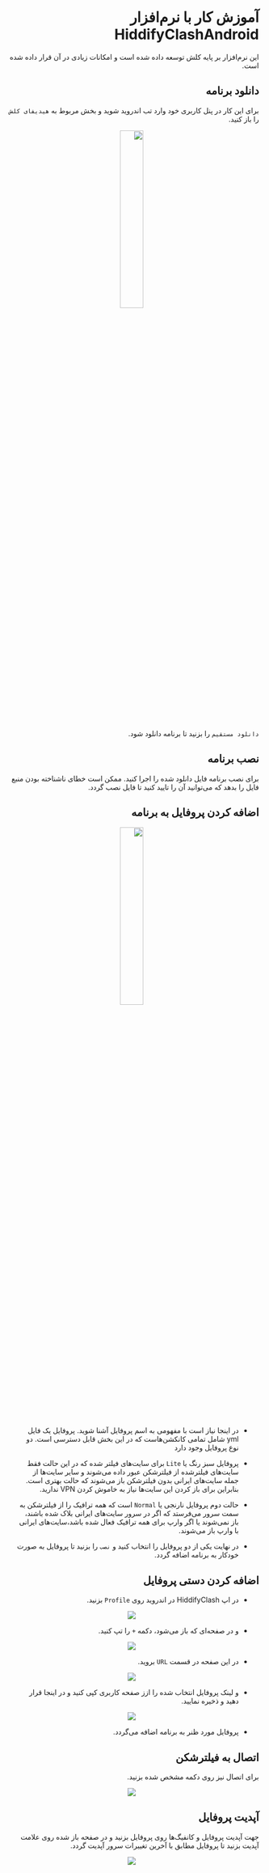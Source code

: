 <div dir=rtl markdown=1>

# آموزش کار با نرم‌افزار HiddifyClashAndroid

<!--
این نرم افزار شبیه کلش هست با این تفاوت که از پروتکل‌های بیشتری پشتیبانی می‌کنه
روی هیدیفای کلش کلیک کنید تا گزینه ها رو برای شما بیاره، اولین گزینه مربوط به نصب نرم افزار هست. دو گزینه دیگه حالت های مختلفی هستن که شما می تونین برای نوع تونل گوشیتون انتخاب کنین، «حالت برای همه سایت‌های خارجی»، اگر این گزینه رو انتخاب کنین ترافیک سایت های ایرانی رو از تونل عبور نمی ده و تمام سایت ها و سرور هایی رو که در خارج از ایران قرار داره رو تونل می کنه اما «حالت فقط برای سایت‌های فیلتر شده»، فقط سایت هایی رو از تونل عبور می ده که فیلتر شدن و بنابراین سرعت شبکه شما بیشتر هست و ترافیکی که روی سرور هست کمتر می شه.
برای اضافه کردن لینک کافیه روی کزینه مورد نظر خودتون کلیک کنین تا به صورت اتوماتیک وارد نرم افزارتون بشه، در صورتی که می خواین حالت دستی فعال کنین روی علامت QR بارکد کلیک کنید سپس دکمه‌ی «کپی» رو بزنید. بعدش وارد نرم افزار Hiddify Android قسمت پروفایل وارد بشید روی علامت بعلاوه کلیک کنید و بعد از اون url را انتخاب کنید و در قسمت url کد کپی شده رو پیست کنید و در نهایت علامت ذخیره (save)رو بزنید.

-->

این نرم‌افزار بر پایه کلش توسعه داده شده است و امکانات زیادی در آن قرار داده شده است.

## دانلود برنامه

 برای این کار در پنل کاربری خود وارد تب اندروید شوید و بخش مربوط به `هیدیفای کلش` را باز کنید.

<div align=center markdown=1>
<img width=30% src="https://github.com/hiddify/hiddify-config/assets/125398461/52cdca09-d12d-4b17-a214-2e21c6c77eb4" />
</div>


`دانلود مستقیم` را بزنید تا برنامه دانلود شود.

## نصب برنامه
برای نصب برنامه فایل دانلود شده را اجرا کنید. ممکن است خطای ناشناخته بودن منبع فایل را بدهد که می‌توانید آن را تایید کنید تا فایل نصب گردد.

## اضافه کردن پروفایل به برنامه

<div align=center markdown=1>
<img width=30% src="https://github.com/hiddify/hiddify-config/assets/125398461/5113a30c-116b-498a-9634-45007e5d1929" />
</div>


*  در اینجا نیاز است با مفهومی به اسم پروفایل آشنا شوید. پروفایل یک فایل yml شامل تمامی کانکشن‌هاست که در این بخش قابل دسترسی است. دو نوع پروفایل وجود دارد

* پروفایل سبز رنگ یا `Lite` برای سایت‌های فیلتر شده که در این حالت فقط سایت‌های فیلترشده از فیلترشکن عبور داده می‌شوند و سایر سایت‌ها از جمله سایت‌های ایرانی بدون فیلترشکن باز می‌شوند که حالت بهتری است. بنابراین برای باز کردن این سایت‌ها نیاز به خاموش کردن VPN ندارید.

* حالت دوم پروفایل نارنجی یا `Normal` است که همه ترافیک را از فیلترشکن به سمت سرور می‌فرستد که اگر در سرور سایت‌های ایرانی بلاک شده باشند، باز نمی‌شوند یا اگر وارپ برای همه ترافیک فعال شده باشد،‌سایت‌های ایرانی با وارپ باز می‌شوند.

* در نهایت یکی از دو پروفایل را انتخاب کنید و `نصب` را بزنید تا پروفایل به صورت خودکار به برنامه اضافه گردد.


##  اضافه کردن دستی پروفایل
* در اپ HiddifyClash در اندروید روی `Profile`‌ بزنید.

<div align=center markdown=1>
<img src="https://github.com/hiddify/hiddify-config/assets/125398461/18a7595d-fe50-4c6b-96cd-871f96c10be9" />
</div>


*  و در صفحه‌ای که باز می‌شود، دکمه `+` را تپ کنید.

<div align=center markdown=1>
<img src="https://github.com/hiddify/hiddify-config/assets/125398461/19501548-8bb9-45f4-bf93-a2a45bf4b052" />
</div>



* در این صفحه در قسمت `URL` بروید.

<div align=center markdown=1>
<img src="https://github.com/hiddify/hiddify-config/assets/125398461/f628a291-fb82-4092-bcc6-7c3afcb05247" />
</div>


* و لینک پروفایل انتخاب شده را ازز صفحه کاربری کپی کنید و در اینجا قرار دهید و ذخیره نمایید.

<div align=center markdown=1>
<img src="https://github.com/hiddify/hiddify-config/assets/125398461/c2719915-f59e-4d7b-989e-6af89be167c9" />
</div>


* پروفایل مورد ظنر به برنامه اضافه می‌گردد.

## اتصال به فیلترشکن
برای اتصال نیز روی دکمه مشخص شده بزنید.

<div align=center markdown=1>
<img src="https://github.com/hiddify/hiddify-config/assets/125398461/4c041134-3f97-4126-999b-7507a6207cc9" />
</div>


## آپدیت پروفایل
جهت آپدیت پروفایل و کانفیگ‌ها روی پروفایل بزنید و در صفحه باز شده روی علامت آپدیت بزنید تا پروفایل مطابق با آخرین تغییرات سرور آپدیت گردد.

<div align=center markdown=1>
<img src="https://github.com/hiddify/hiddify-config/assets/125398461/114d34de-9eab-40c6-9f97-b92eca3e24a6" />
</div>
